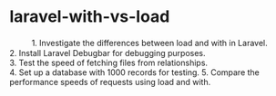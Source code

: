 # laravel-with-vs-load
 ㅤㅤㅤ1.	Investigate the differences between load and with in Laravel. <br>
	2.	Install Laravel Debugbar for debugging purposes.<br>
	3.	Test the speed of fetching files from relationships.<br>
	4.	Set up a database with 1000 records for testing.<be>
	5.	Compare the performance speeds of requests using load and with.
